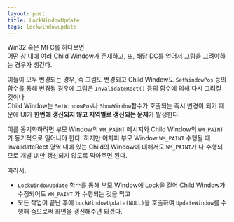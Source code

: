 ```yaml
---
layout: post
title: LockWindowUpdate
tags: lockwindowupdate
---
```


Win32 혹은 MFC를 하다보면  
어떤 창 내에 여러 Child Window가 존재하고, 또, 해당 DC를 얻어서 그림을 그려야하는 경우가 생긴다.

이들이 모두 변경되는 경우, 즉 그림도 변경되고 Child Window도 `SetWindowPos` 등의 함수를 통해 변경될 경우에
그림은 `InvalidateRect()` 등의 함수에 의해 다시 그려질 것이나  
Child Window는 `SetWindowPos`나 `ShowWindow`함수가 호출되는 즉시 변경이 되기 때문에 UI가 **한번에 갱신되지 않고 지역별로 갱신되는 문제**가 발생한다.

이를 동기화하려면 부모 Window의 `WM_PAINT` 메시지와 Child Window의 `WM_PAINT`가 동기적으로 일어나야 한다.
하지만 어차피 부모 Window `WM_PAINT` 수행될 때 InvalidateRect 영역 내에 있는 Child의 Window에 대해서도 `WM_PAINT`가 다 수행되므로 개별 UI만 갱신되지 않도록 막아주면 된다.

따라서,

* `LockWindowUpdate` 함수를 통해 부모 Window에 Lock을 걸어 Child Window가 수정되어도 `WM_PAINT` 가 수행되는 것을 막고 
* 모든 작업이 끝난 후에 `LockWindowUpdate(NULL)`을 호출하여 `UpdateWindow`를 수행해 줌으로써 화면을 갱신해주면 되겠다.
